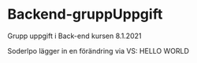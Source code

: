 # Backend-gruppUppgift
Grupp uppgift i Back-end kursen 8.1.2021

Soderlpo lägger in en förändring via VS: HELLO WORLD
